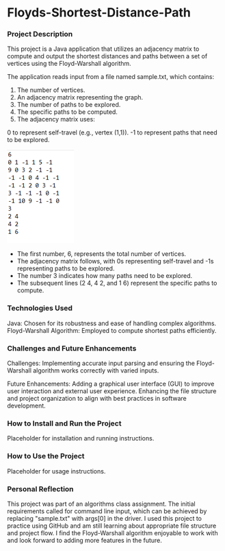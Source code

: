 # Floyds-Shortest-Distance-Path


### Project Description
This project is a Java application that utilizes an adjacency matrix to compute and output the shortest distances and paths between a set of vertices using the Floyd-Warshall algorithm.

The application reads input from a file named sample.txt, which contains:

1. The number of vertices.
2. An adjacency matrix representing the graph.
3. The number of paths to be explored.
4. The specific paths to be computed.
5. The adjacency matrix uses:

0 to represent self-travel (e.g., vertex (1,1)).
-1 to represent paths that need to be explored.

![sample.txt](img/sampletxt-adj-matrix.png)

* The first number, 6, represents the total number of vertices.
* The adjacency matrix follows, with 0s representing self-travel and -1s representing paths to be explored.
* The number 3 indicates how many paths need to be explored.
* The subsequent lines (2 4, 4 2, and 1 6) represent the specific paths to compute.

### Technologies Used
Java: Chosen for its robustness and ease of handling complex algorithms.<br/>
Floyd-Warshall Algorithm: Employed to compute shortest paths efficiently.

### Challenges and Future Enhancements
Challenges: Implementing accurate input parsing and ensuring the Floyd-Warshall algorithm works correctly with varied inputs.

Future Enhancements: Adding a graphical user interface (GUI) to improve user interaction and external user experience. Enhancing the file structure and project organization to align with best practices in software development.

### How to Install and Run the Project
Placeholder for installation and running instructions.

### How to Use the Project
Placeholder for usage instructions.

### Personal Reflection
This project was part of an algorithms class assignment. The initial requirements called for command line input, which can be achieved by replacing "sample.txt" with args[0] in the driver. I used this project to practice using GitHub and am still learning about appropriate file structure and project flow. I find the Floyd-Warshall algorithm enjoyable to work with and look forward to adding more features in the future.